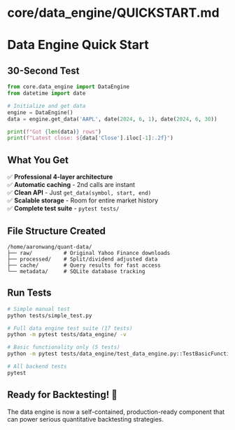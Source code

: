 # core/data_engine/QUICKSTART.md

# Data Engine Quick Start

## 30-Second Test

```python
from core.data_engine import DataEngine
from datetime import date

# Initialize and get data
engine = DataEngine()
data = engine.get_data('AAPL', date(2024, 6, 1), date(2024, 6, 30))

print(f"Got {len(data)} rows")
print(f"Latest close: ${data['Close'].iloc[-1]:.2f}")
```

## What You Get

✅ **Professional 4-layer architecture**  
✅ **Automatic caching** - 2nd calls are instant  
✅ **Clean API** - Just `get_data(symbol, start, end)`  
✅ **Scalable storage** - Room for entire market history  
✅ **Complete test suite** - `pytest tests/`  

## File Structure Created

```
/home/aaronwang/quant-data/
├── raw/          # Original Yahoo Finance downloads
├── processed/    # Split/dividend adjusted data
├── cache/        # Query results for fast access  
└── metadata/     # SQLite database tracking
```

## Run Tests

```bash
# Simple manual test
python tests/simple_test.py

# Full data engine test suite (17 tests)
python -m pytest tests/data_engine/ -v

# Basic functionality only (5 tests)
python -m pytest tests/data_engine/test_data_engine.py::TestBasicFunctionality -v

# All backend tests
pytest
```

## Ready for Backtesting! 🚀

The data engine is now a self-contained, production-ready component that can power serious quantitative backtesting strategies.